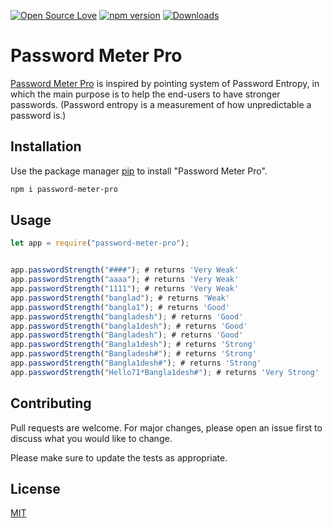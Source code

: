 [![Open Source Love](https://badges.frapsoft.com/os/mit/mit.svg?v=102)](https://opensource.org/licenses/MIT)
[![npm version](https://badge.fury.io/js/password-meter-pro.svg)](https://badge.fury.io/js/password-meter-pro)
[![Downloads](https://img.shields.io/npm/dm/password-meter-pro.svg)](https://www.npmjs.com/package/password-meter-pro)

# Password Meter Pro

[Password Meter Pro](https://www.npmjs.com/package/password-meter-pro) is inspired by pointing system of Password Entropy, in which the main purpose is to help the end-users to have stronger passwords. (Password entropy is a measurement of how unpredictable a password is.)

## Installation

Use the package manager [pip](https://www.npmjs.com/package/password-meter-pro) to install "Password Meter Pro".

```bash
npm i password-meter-pro

```

## Usage

```javascript
let app = require("password-meter-pro");


app.passwordStrength("####"); # returns 'Very Weak'
app.passwordStrength("aaaa"); # returns 'Very Weak'
app.passwordStrength("1111"); # returns 'Very Weak'
app.passwordStrength("banglad"); # returns 'Weak'
app.passwordStrength("bangla1"); # returns 'Good'
app.passwordStrength("bangladesh"); # returns 'Good'
app.passwordStrength("bangla1desh"); # returns 'Good'
app.passwordStrength("Bangladesh"); # returns 'Good'
app.passwordStrength("Bangla1desh"); # returns 'Strong'
app.passwordStrength("Bangladesh#"); # returns 'Strong'
app.passwordStrength("Bangla1desh#"); # returns 'Strong'
app.passwordStrength("Hello71*Bangla1desh#"); # returns 'Very Strong'
```

## Contributing
Pull requests are welcome. For major changes, please open an issue first to discuss what you would like to change.

Please make sure to update the tests as appropriate.

## License
[MIT](https://github.com/raselportfollio/password-meter-pro/blob/master/LICENSE)
